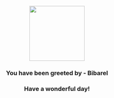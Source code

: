 <p align="center">
    <img src="https://raw.githubusercontent.com/PokeAPI/sprites/master/sprites/pokemon/400.png" width="150" height="150">
</p>
<h3 align="center">You have been greeted by - <b>Bibarel</b></h3>
<h3 align="center">Have a wonderful day!</h3>
